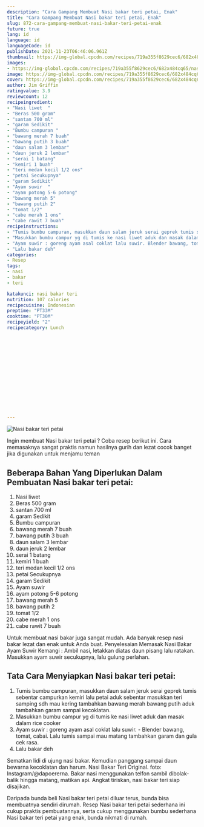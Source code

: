 ```yaml
---
description: "Cara Gampang Membuat Nasi bakar teri petai, Enak"
title: "Cara Gampang Membuat Nasi bakar teri petai, Enak"
slug: 872-cara-gampang-membuat-nasi-bakar-teri-petai-enak
future: true
lang: id
language: id
languageCode: id
publishDate: 2021-11-23T06:46:06.961Z 
thumbnail: https://img-global.cpcdn.com/recipes/719a355f8629cec6/682x484cq65/nasi-bakar-teri-petai-foto-resep-utama.webp
images:
- https://img-global.cpcdn.com/recipes/719a355f8629cec6/682x484cq65/nasi-bakar-teri-petai-foto-resep-utama.webp
image: https://img-global.cpcdn.com/recipes/719a355f8629cec6/682x484cq65/nasi-bakar-teri-petai-foto-resep-utama.webp
cover: https://img-global.cpcdn.com/recipes/719a355f8629cec6/682x484cq65/nasi-bakar-teri-petai-foto-resep-utama.webp
author: Jim Griffin
ratingvalue: 3.9
reviewcount: 12
recipeingredient:
- "Nasi liwet  "
- "Beras 500 gram"
- "santan 700 ml"
- "garam Sedikit"
- "Bumbu campuran "
- "bawang merah 7 buah"
- "bawang putih 3 buah"
- "daun salam 3 lembar"
- "daun jeruk 2 lembar"
- "serai 1 batang"
- "kemiri 1 buah"
- "teri medan kecil 1/2 ons"
- "petai Secukupnya"
- "garam Sedikit"
- "Ayam suwir  "
- "ayam potong 5-6 potong"
- "bawang merah 5"
- "bawang putih 2"
- "tomat 1/2"
- "cabe merah 1 ons"
- "cabe rawit 7 buah"
recipeinstructions:
- "Tumis bumbu campuran, masukkan daun salam jeruk serai geprek tumis sebentar campurkan kemiri lalu petai aduk sebentar masukkan teri samping sdh mau kering tambahkan bawang merah bawang putih aduk tambahkan garam sampai kecoklatan."
- "Masukkan bumbu campur yg di tumis ke nasi liwet aduk dan masak dalam rice cooker"
- "Ayam suwir : goreng ayam asal coklat lalu suwir. Blender bawang, tomat, cabai. Lalu tumis sampai mau matang tambahkan garam dan gula cek rasa."
- "Lalu bakar deh"
categories:
- Resep
tags:
- nasi
- bakar
- teri

katakunci: nasi bakar teri 
nutrition: 107 calories
recipecuisine: Indonesian
preptime: "PT33M"
cooktime: "PT30M"
recipeyield: "2"
recipecategory: Lunch


     
    
    
    
    
    
    
    
    
    
    
      
    
---
```



![Nasi bakar teri petai](https://img-global.cpcdn.com/recipes/719a355f8629cec6/682x484cq65/nasi-bakar-teri-petai-foto-resep-utama.webp)

Ingin membuat Nasi bakar teri petai ? Coba resep berikut ini. Cara memasaknya sangat praktis namun hasilnya gurih dan lezat cocok banget jika digunakan untuk menjamu teman

<!--inarticleads1-->

## Beberapa Bahan Yang Diperlukan Dalam Pembuatan Nasi bakar teri petai:

1. Nasi liwet  
1. Beras 500 gram
1. santan 700 ml
1. garam Sedikit
1. Bumbu campuran 
1. bawang merah 7 buah
1. bawang putih 3 buah
1. daun salam 3 lembar
1. daun jeruk 2 lembar
1. serai 1 batang
1. kemiri 1 buah
1. teri medan kecil 1/2 ons
1. petai Secukupnya
1. garam Sedikit
1. Ayam suwir  
1. ayam potong 5-6 potong
1. bawang merah 5
1. bawang putih 2
1. tomat 1/2
1. cabe merah 1 ons
1. cabe rawit 7 buah

Untuk membuat nasi bakar juga sangat mudah. Ada banyak resep nasi bakar lezat dan enak untuk Anda buat. Penyelesaian Memasak Nasi Bakar Ayam Suwir Kemangi : Ambil nasi, letakkan diatas daun pisang lalu ratakan. Masukkan ayam suwir secukupnya, lalu gulung perlahan. 

<!--inarticleads2-->

## Tata Cara Menyiapkan Nasi bakar teri petai:

1. Tumis bumbu campuran, masukkan daun salam jeruk serai geprek tumis sebentar campurkan kemiri lalu petai aduk sebentar masukkan teri samping sdh mau kering tambahkan bawang merah bawang putih aduk tambahkan garam sampai kecoklatan.
1. Masukkan bumbu campur yg di tumis ke nasi liwet aduk dan masak dalam rice cooker
1. Ayam suwir : goreng ayam asal coklat lalu suwir. - Blender bawang, tomat, cabai. Lalu tumis sampai mau matang tambahkan garam dan gula cek rasa.
1. Lalu bakar deh


Sematkan lidi di ujung nasi bakar. Kemudian panggang sampai daun bewarna kecoklatan dan harum. Nasi Bakar Teri Original. foto: Instagram/@dapoererna. Bakar nasi menggunakan telfon sambil dibolak-balik hingga matang, matikan api. Angkat tiriskan, nasi bakar teri siap disajikan. 

Daripada bunda beli  Nasi bakar teri petai  diluar terus, bunda  bisa membuatnya sendiri dirumah. Resep  Nasi bakar teri petai  sederhana ini cukup praktis pembuatannya, serta cukup menggunakan bumbu sederhana  Nasi bakar teri petai  yang enak, bunda nikmati di rumah.
